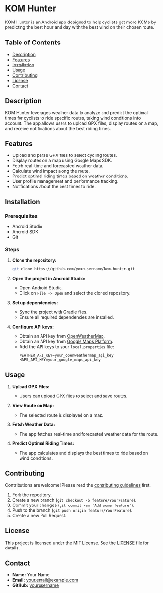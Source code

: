 # KOM Hunter

KOM Hunter is an Android app designed to help cyclists get more KOMs by predicting the best hour and day with the best wind on their chosen route.

## Table of Contents

- [Description](#description)
- [Features](#features)
- [Installation](#installation)
- [Usage](#usage)
- [Contributing](#contributing)
- [License](#license)
- [Contact](#contact)

## Description

KOM Hunter leverages weather data to analyze and predict the optimal times for cyclists to ride specific routes, taking wind conditions into account. The app allows users to upload GPX files, display routes on a map, and receive notifications about the best riding times.

## Features

- Upload and parse GPX files to select cycling routes.
- Display routes on a map using Google Maps SDK.
- Fetch real-time and forecasted weather data.
- Calculate wind impact along the route.
- Predict optimal riding times based on weather conditions.
- User profile management and performance tracking.
- Notifications about the best times to ride.

## Installation

### Prerequisites

- Android Studio
- Android SDK
- Git

### Steps

1. **Clone the repository:**
    ```bash
    git clone https://github.com/yourusername/kom-hunter.git
    ```

2. **Open the project in Android Studio:**
    - Open Android Studio.
    - Click on `File -> Open` and select the cloned repository.

3. **Set up dependencies:**
    - Sync the project with Gradle files.
    - Ensure all required dependencies are installed.

4. **Configure API keys:**
    - Obtain an API key from [OpenWeatherMap](https://openweathermap.org/api).
    - Obtain an API key from [Google Maps Platform](https://developers.google.com/maps/documentation/android-sdk/get-api-key).
    - Add the API keys to your `local.properties` file:
      ```properties
      WEATHER_API_KEY=your_openweathermap_api_key
      MAPS_API_KEY=your_google_maps_api_key
      ```

## Usage

1. **Upload GPX Files:**
    - Users can upload GPX files to select and save routes.

2. **View Route on Map:**
    - The selected route is displayed on a map.

3. **Fetch Weather Data:**
    - The app fetches real-time and forecasted weather data for the route.

4. **Predict Optimal Riding Times:**
    - The app calculates and displays the best times to ride based on wind conditions.

## Contributing

Contributions are welcome! Please read the [contributing guidelines](CONTRIBUTING.md) first.

1. Fork the repository.
2. Create a new branch (`git checkout -b feature/YourFeature`).
3. Commit your changes (`git commit -am 'Add some feature'`).
4. Push to the branch (`git push origin feature/YourFeature`).
5. Create a new Pull Request.

## License

This project is licensed under the MIT License. See the [LICENSE](LICENSE) file for details.

## Contact

- **Name:** Your Name
- **Email:** your.email@example.com
- **GitHub:** [yourusername](https://github.com/yourusername)

